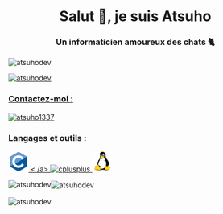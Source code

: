 <h1 align="center">Salut 👋, je suis Atsuho</h1>
<h3 align="center">Un informaticien amoureux des chats 🐈</h3>

<p align="left"> <img src= "https://komarev.com/ghpvc/?username=atsuhodev&label=Profile%20views&color=0e75b6&style=flat" alt="atsuhodev" /> </p>

<p align="left"> <a href="https : //github.com/ryo-ma/github-profile-trophy"><img src="https://github-profile-trophy.vercel.app/?username=atsuhodev" alt="atsuhodev" /></ a> </p>

<h3 align="left">Contactez-moi :</h3>
<p align="left">
<a href="https://twitter.com/atsuho1337" target="blank" ><img align="center" src="https://raw.githubusercontent.com/rahuldkjain/github-profile-readme-generator/master/src/images/icons/Social/twitter.svg" alt="atsuho1337" height= "30" largeur="40" /></a>
</p>

<h3 align="left">Langages et outils :</h3>
<p align="left"> <a href="https://www.cprogramming.com/" target="_blank" rel="noreferrer" > <img src="https://raw.githubusercontent.com/devicons/devicon/master/icons/c/c-original.svg" alt="c" width="40" height="40"/> < /a> <a href="https://www.w3schools.com/cpp/" target="_blank" rel="noreferrer"> <img src="https://raw.githubusercontent.com/devicons/devicon /master/icons/cplusplus/cplusplus-original.svg" alt="cplusplus" width="40" height="40"/> </a> <a href="https://www.linux.org/"target="_blank" rel="noreferrer"> <img src="https://raw.githubusercontent.com/devicons/devicon/master/icons/linux/linux-original.svg" alt="linux" width=" 40" hauteur="40"/> </a> </p>

<p><img align="left" src="https://github-readme-stats.vercel.app/api/top-langs?username=atsuhodev&show_icons=true&locale=en&layout=compact" alt="atsuhodev" /> </p>

<p> <img align="center" src="https://github-readme-stats.vercel.app/api?username=atsuhodev&show_icons=true&locale=en" alt="atsuhodev" /> </p>

<p><img align="center" src="https://github-readme-streak-stats.herokuapp.com/?user=atsuhodev&" alt="atsuhodev" /></p>
